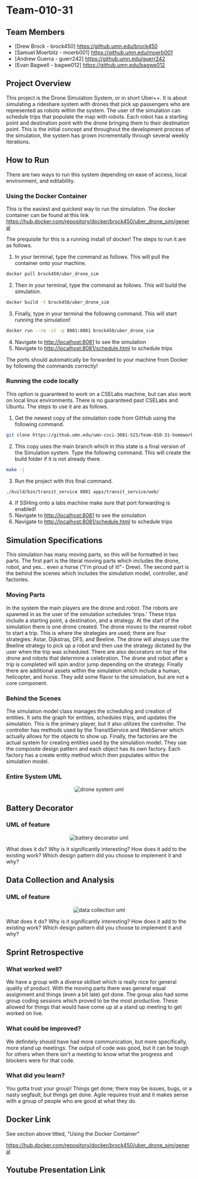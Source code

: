 
# Team-010-31

## Team Members

- [Drew Brock - brock450] <https://github.umn.edu/brock450>
- [Samuel Moerbitz - moerb001] <https://github.umn.edu/moerb001>
- [Andrew Guerra - guerr242] <https://github.umn.edu/guerr242>
- [Evan Bagwell - bagwe012] <https://github.umn.edu/bagwe012>
  
## Project Overview

This project is the Drone Simulation System, or in short Uber++. It is about simulating a rideshare system with drones that pick up passengers who are represented as robots within the system. The user of the simulation can schedule trips that populate the map with robots. Each robot has a starting point and destination point with the drone bringing them to their destination point. This is the initial concept and throughout the development process of the simulation, the system has grown incrementally through several weekly iterations.

## How to Run

There are two ways to run this system depending on ease of access, local environment, and editability.

### Using the Docker Container

This is the easiest and quickest way to run the simulation. The docker container can be found at this link <https://hub.docker.com/repository/docker/brock450/uber_drone_sim/general>

The prequisite for this is a running install of docker! The steps to run it are as follows.

1. In your terminal, type the command as follows. This will pull the container onto your machine.

```bash
docker pull brock450/uber_drone_sim
```

2. Then in your terminal, type the command as follows. This will build the simulation.

```bash
docker build -t brock450/uber_drone_sim
```

3. Finally, type in your terminal the following command. This will start running the simulation!

```bash
docker run --rm -it -p 8081:8081 brock450/uber_drone_sim
```

4. Navigate to <http://localhost:8081> to see the simulation
5. Navigate to <http://localhost:8081/schedule.html> to schedule trips

The ports should automatically be forwarded to your machine from Docker by following the commands correctly!

### Running the code locally

This option is guaranteed to work on a CSELabs machine, but can also work on local linux environments. There is no guaranteed past CSELabs and Ubuntu. The steps to use it are as follows.

1. Get the newest copy of the simulation code from GitHub using the following command.

```bash
git clone https://github.umn.edu/umn-csci-3081-S23/Team-010-31-homework4.git
```

2. This copy uses the main branch which in this state is a final version of the Simulation system. Type the following command. This will create the build folder if it is not already there.

```bash
make -j
```

3. Run the project with this final command.

```bash
./build/bin/transit_service 8081 apps/transit_service/web/
```

4. If SSHing onto a labs machine make sure that port forwarding is enabled!
5. Navigate to <http://localhost:8081> to see the simulation
6. Navigate to <http://localhost:8081/schedule.html> to schedule trips

## Simulation Specifications

This simulation has many moving parts, so this will be formatted in two parts. The first part is the literal moving parts which includes the drone, robot, and yes... even a horse ("I'm proud of it!"- Drew). The second part is the behind the scenes which includes the simulation model, controller, and factories.

### Moving Parts

In the system the main players are the drone and robot. The robots are spawned in as the user of the simulation schedules 'trips.' These trips include a starting point, a destination, and a strategy. At the start of the simulation there is one drone created. The drone moves to the nearest robot to start a trip. This is where the strategies are used; there are four strategies: Astar, Dijkstras, DFS, and Beeline. The drone will always use the Beeline strategy to pick up a robot and then use the strategy dictated by the user when the trip was scheduled. There are also decorators on top of the drone and robots that determine a celebration. The drone and robot after a trip is completed will spin and/or jump depending on the strategy. Finally there are additional assets within the simulation which include a human, helicopter, and horse. They add some flavor to the simulation, but are not a core component.

### Behind the Scenes

The simulation model class manages the scheduling and creation of entities. It sets the graph for entities, schedules trips, and updates the simulation. This is the primary player, but it also utilizes the controller. The controller has methods used by the TransitService and WebServer which actually allows for the objects to show up. Finally, the factories are the actual system for creating entities used by the simulation model. They use the composite design pattern and each object has its own factory. Each factory has a create entity method which then populates within the simulation model.

### Entire System UML

<p align="center"> <img src="pics/DroneSystemUML.png" alt="drone system uml" class="shadow" style="height:auto;width:auto;border-radius:5px;1"></p>

## Battery Decorator

### UML of feature

<p align="center"> <img src="pics/BatteryDecoratorUML.png" alt="battery decorator uml" class="shadow" style="height:auto;width:auto;border-radius:5px;1"></p>

What does it do?
Why is it significantly interesting?
How does it add to the existing work?
Which design pattern did you choose to implement it and why?

## Data Collection and Analysis

### UML of feature

<p align="center"> <img src="pics/DataCollectionUML.png" alt="data collection uml" class="shadow" style="height:auto;width:auto;border-radius:5px;1"></p>

What does it do?
Why is it significantly interesting?
How does it add to the existing work?
Which design pattern did you choose to implement it and why?

## Sprint Retrospective

### What worked well?

We have a group with a diverse skillset which is really nice for general quality of product. With the moving parts there was general equal assignment and things (even a bit late) got done. The group also had some group coding sessions which proved to be the most productive. These allowed for things that would have come up at a stand up meeting to get worked on live.

### What could be improved?

We definitely should have had more communication, but more specifically, more stand up meetings. The output of code was good, but it can be tough for others when there isn't a meeting to know what the progress and blockers were for that code.

### What did you learn?

You gotta trust your group! Things get done; there may be issues, bugs, or a nasty segfault, but things get done. Agile requires trust and it makes sense with a group of people who are good at what they do.

## Docker Link

See section above titled, "Using the Docker Container"

<https://hub.docker.com/repository/docker/brock450/uber_drone_sim/general>

## Youtube Presentation Link
